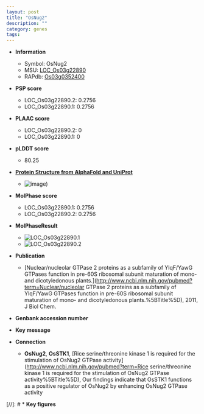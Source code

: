 ```yaml
---
layout: post
title: "OsNug2"
description: ""
category: genes
tags: 
---
```


* **Information**  
    + Symbol: OsNug2  
    + MSU: [LOC_Os03g22890](http://rice.plantbiology.msu.edu/cgi-bin/ORF_infopage.cgi?orf=LOC_Os03g22890)  
    + RAPdb: [Os03g0352400](http://rapdb.dna.affrc.go.jp/viewer/gbrowse_details/irgsp1?name=Os03g0352400)  

* **PSP score**  
    + LOC_Os03g22890.2: 0.2756 
    + LOC_Os03g22890.1: 0.2756 

* **PLAAC score**  
    + LOC_Os03g22890.2: 0 
    + LOC_Os03g22890.1: 0 

* **pLDDT score**
    + 80.25

* **[Protein Structure from AlphaFold and UniProt](https://www.uniprot.org/uniprotkb/Q10LF7/entry#structure)**
    + ![image](https://ricepsp.github.io/images/Q1/AF-Q10LF7-F1.png))

* **MolPhase score**
    + LOC_Os03g22890.1: 0.2756
    + LOC_Os03g22890.2: 0.2756

* **MolPhaseResult**
    + ![LOC_Os03g22890.1](https://ricepsp.github.io/pictures/LOC_Os03g/LOC_Os03g22890.1.png)
    + ![LOC_Os03g22890.2](https://ricepsp.github.io/pictures/LOC_Os03g/LOC_Os03g22890.2.png)

* **Publication**  
    + [Nuclear/nucleolar GTPase 2 proteins as a subfamily of YlqF/YawG GTPases function in pre-60S ribosomal subunit maturation of mono- and dicotyledonous plants.](http://www.ncbi.nlm.nih.gov/pubmed?term=Nuclear/nucleolar GTPase 2 proteins as a subfamily of YlqF/YawG GTPases function in pre-60S ribosomal subunit maturation of mono- and dicotyledonous plants.%5BTitle%5D), 2011, J Biol Chem.

* **Genbank accession number**  

* **Key message**  

* **Connection**  
    + __OsNug2__, __OsSTK1__, [Rice serine/threonine kinase 1 is required for the stimulation of OsNug2 GTPase activity](http://www.ncbi.nlm.nih.gov/pubmed?term=Rice serine/threonine kinase 1 is required for the stimulation of OsNug2 GTPase activity%5BTitle%5D), Our findings indicate that OsSTK1 functions as a positive regulator of OsNug2 by enhancing OsNug2 GTPase activity

[//]: # * **Key figures**  



